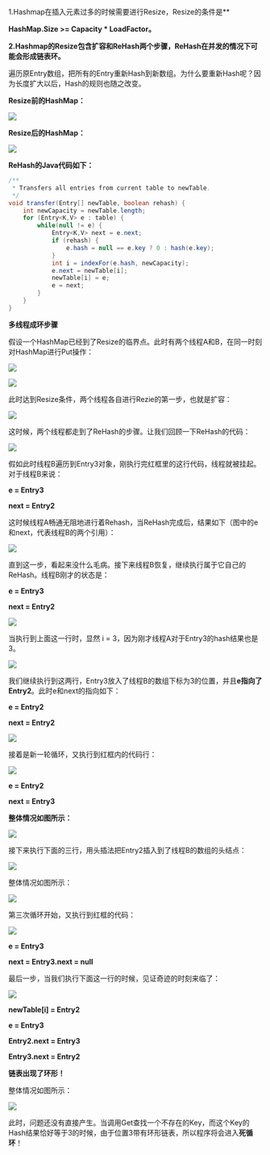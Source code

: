 1.Hashmap在插入元素过多的时候需要进行Resize，Resize的条件是**

**HashMap.Size   >=  Capacity \* LoadFactor。**

**2.Hashmap的Resize包含扩容和ReHash两个步骤，ReHash在并发的情况下可能会形成链表环。**

遍历原Entry数组，把所有的Entry重新Hash到新数组。为什么要重新Hash呢？因为长度扩大以后，Hash的规则也随之改变。

**Resize前的HashMap：**

![](C:\Users\felixsfan\Desktop\办公机备份\学习\java\Java基础\images\1572424486-09c94b54aea1290.png)

**Resize后的HashMap：**  

![](C:\Users\felixsfan\Desktop\办公机备份\学习\java\Java基础\images\1572424486-d0a8ade4d7465f5.png)

**ReHash的Java代码如下：**

```Java
/**
 * Transfers all entries from current table to newTable.
 */
void transfer(Entry[] newTable, boolean rehash) {
    int newCapacity = newTable.length;
    for (Entry<K,V> e : table) {
        while(null != e) {
            Entry<K,V> next = e.next;
            if (rehash) {
                e.hash = null == e.key ? 0 : hash(e.key);
            }
            int i = indexFor(e.hash, newCapacity);
            e.next = newTable[i];
            newTable[i] = e;
            e = next;
        }
    }
}
```

**多线程成环步骤**

假设一个HashMap已经到了Resize的临界点。此时有两个线程A和B，在同一时刻对HashMap进行Put操作：

![](C:\Users\felixsfan\Desktop\办公机备份\学习\java\Java基础\images\1572424487-563ed681a60f872.png)

![](C:\Users\felixsfan\Desktop\办公机备份\学习\java\Java基础\images\1572424487-8d77fd2708d4e23.png)

此时达到Resize条件，两个线程各自进行Rezie的第一步，也就是扩容：

![](C:\Users\felixsfan\Desktop\办公机备份\学习\java\Java基础\images\1572424488-9eed90a2714461.png)

这时候，两个线程都走到了ReHash的步骤。让我们回顾一下ReHash的代码：

![](C:\Users\felixsfan\Desktop\办公机备份\学习\java\Java基础\images\1572424488-88345f29a46aefd.png)

假如此时线程B遍历到Entry3对象，刚执行完红框里的这行代码，线程就被挂起。对于线程B来说：

**e = Entry3**

**next = Entry2**

这时候线程A畅通无阻地进行着Rehash，当ReHash完成后，结果如下（图中的e和next，代表线程B的两个引用）：

![](C:\Users\felixsfan\Desktop\办公机备份\学习\java\Java基础\images\1572424488-88345f29a46aefd-1.png)

直到这一步，看起来没什么毛病。接下来线程B恢复，继续执行属于它自己的ReHash。线程B刚才的状态是：

**e = Entry3**

**next = Entry2**

![](C:\Users\felixsfan\Desktop\办公机备份\学习\java\Java基础\images\1572424489-0ce457966482ef8.png)

当执行到上面这一行时，显然 i = 3，因为刚才线程A对于Entry3的hash结果也是3。

![](C:\Users\felixsfan\Desktop\办公机备份\学习\java\Java基础\images\1572424489-a038ecc86314559.png)

我们继续执行到这两行，Entry3放入了线程B的数组下标为3的位置，并且**e指向了Entry2**。此时e和next的指向如下：

**e = Entry2**

**next = Entry2**

![](C:\Users\felixsfan\Desktop\办公机备份\学习\java\Java基础\images\1572424489-7b0c5690d364cde.png)


接着是新一轮循环，又执行到红框内的代码行：

![](C:\Users\felixsfan\Desktop\办公机备份\学习\java\Java基础\images\1572424490-70860a5b905594b.png)

**e = Entry2**

**next = Entry3**

**整体情况如图所示：**

![](C:\Users\felixsfan\Desktop\办公机备份\学习\java\Java基础\images\1572424490-70860a5b905594b-1.png)

接下来执行下面的三行，用头插法把Entry2插入到了线程B的数组的头结点：

![](C:\Users\felixsfan\Desktop\办公机备份\学习\java\Java基础\images\1572424490-a5533d3036d1555.png)

整体情况如图所示：

![](C:\Users\felixsfan\Desktop\办公机备份\学习\java\Java基础\images\1572424491-c0c6cb15f20ccf4.png)

第三次循环开始，又执行到红框的代码：

![](C:\Users\felixsfan\Desktop\办公机备份\学习\java\Java基础\images\1572424491-139e79dbfe86dca.png)

**e = Entry3**

**next = Entry3.next = null**

最后一步，当我们执行下面这一行的时候，见证奇迹的时刻来临了：

![](C:\Users\felixsfan\Desktop\办公机备份\学习\java\Java基础\images\1572424491-69db984b925cfba.png)

**newTable[i] = Entry2**

**e = Entry3**

**Entry2.next = Entry3**

**Entry3.next = Entry2**



**链表出现了环形！**



整体情况如图所示：

![](C:\Users\felixsfan\Desktop\办公机备份\学习\java\Java基础\images\1572424491-d40fa642005fe3a.png)



此时，问题还没有直接产生。当调用Get查找一个不存在的Key，而这个Key的Hash结果恰好等于3的时候，由于位置3带有环形链表，所以程序将会进入**死循环**！